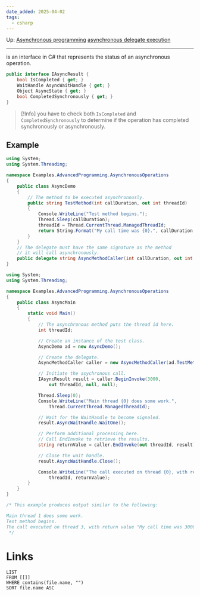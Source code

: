 ```yaml
---
date_added: 2025-04-02
tags:
  - csharp
---
```

Up: [Asynchronous programming](Asynchronous%20programming.md) [asynchronous delegate execution](asynchronous%20delegate%20execution.md)
___
is an interface in C# that represents the status of an asynchronous operation.
```cs
public interface IAsyncResult {
    bool IsCompleted { get; }
    WaitHandle AsyncWaitHandle { get; }
    Object AsyncState { get; }
    bool CompletedSynchronously { get; }
}

```

>[!Info]
> you have to check both `IsCompleted` and `CompletedSynchronously` to determine if the operation has completed synchronously or asynchronously.
## Example
```cs
using System;
using System.Threading;

namespace Examples.AdvancedProgramming.AsynchronousOperations
{
    public class AsyncDemo
    {
        // The method to be executed asynchronously.
        public string TestMethod(int callDuration, out int threadId)
        {
            Console.WriteLine("Test method begins.");
            Thread.Sleep(callDuration);
            threadId = Thread.CurrentThread.ManagedThreadId;
            return String.Format("My call time was {0}.", callDuration.ToString());
        }
    }
    // The delegate must have the same signature as the method
    // it will call asynchronously.
    public delegate string AsyncMethodCaller(int callDuration, out int threadId);
}
``` 

```cs
using System;
using System.Threading;

namespace Examples.AdvancedProgramming.AsynchronousOperations
{
    public class AsyncMain
    {
        static void Main()
        {
            // The asynchronous method puts the thread id here.
            int threadId;

            // Create an instance of the test class.
            AsyncDemo ad = new AsyncDemo();

            // Create the delegate.
            AsyncMethodCaller caller = new AsyncMethodCaller(ad.TestMethod);

            // Initiate the asychronous call.
            IAsyncResult result = caller.BeginInvoke(3000,
                out threadId, null, null);

            Thread.Sleep(0);
            Console.WriteLine("Main thread {0} does some work.",
                Thread.CurrentThread.ManagedThreadId);

            // Wait for the WaitHandle to become signaled.
            result.AsyncWaitHandle.WaitOne();

            // Perform additional processing here.
            // Call EndInvoke to retrieve the results.
            string returnValue = caller.EndInvoke(out threadId, result);

            // Close the wait handle.
            result.AsyncWaitHandle.Close();

            Console.WriteLine("The call executed on thread {0}, with return value \"{1}\".",
                threadId, returnValue);
        }
    }
}

/* This example produces output similar to the following:

Main thread 1 does some work.
Test method begins.
The call executed on thread 3, with return value "My call time was 3000.".
 */
```
# Links
```dataview
LIST
FROM [[]]
WHERE contains(file.name, "")
SORT file.name ASC
```
